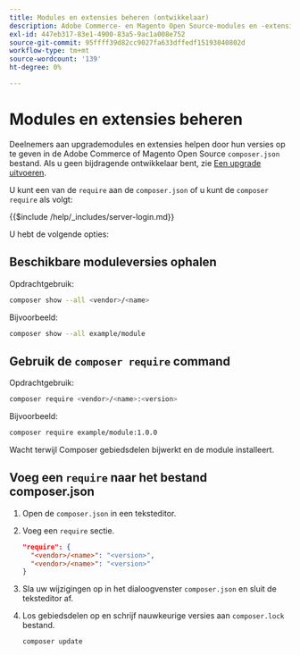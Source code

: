 ```yaml
---
title: Modules en extensies beheren (ontwikkelaar)
description: Adobe Commerce- en Magento Open Source-modules en -extensies beheren met behulp van de opdrachtregelinterface en Composer-pakketbeheer.
exl-id: 447eb317-83e1-4900-83a5-9ac1a008e752
source-git-commit: 95ffff39d82cc9027fa633dffedf15193040802d
workflow-type: tm+mt
source-wordcount: '139'
ht-degree: 0%

---
```


# Modules en extensies beheren

Deelnemers aan upgrademodules en extensies helpen door hun versies op te geven in de Adobe Commerce of Magento Open Source `composer.json` bestand. Als u geen bijdragende ontwikkelaar bent, zie [Een upgrade uitvoeren](../implementation/perform-upgrade.md).

U kunt een van de `require` aan de `composer.json` of u kunt de `composer require` als volgt:

{{$include /help/_includes/server-login.md}}

U hebt de volgende opties:

## Beschikbare moduleversies ophalen

Opdrachtgebruik:

```bash
composer show --all <vendor>/<name>
```

Bijvoorbeeld:

```bash
composer show --all example/module
```

## Gebruik de `composer require` command

Opdrachtgebruik:

```bash
composer require <vendor>/<name>:<version>
```

Bijvoorbeeld:

```bash
composer require example/module:1.0.0
```

Wacht terwijl Composer gebiedsdelen bijwerkt en de module installeert.

## Voeg een `require` naar het bestand composer.json

1. Open de `composer.json` in een teksteditor.

1. Voeg een `require` sectie.

   ```json
   "require": {
     "<vendor>/<name>": "<version>",
     "<vendor>/<name>": "<version>"
   }
   ```

1. Sla uw wijzigingen op in het dialoogvenster `composer.json` en sluit de teksteditor af.

1. Los gebiedsdelen op en schrijf nauwkeurige versies aan `composer.lock` bestand.

   ```bash
   composer update
   ```

